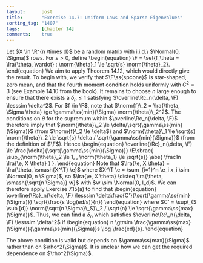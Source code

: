 ```yaml
---
layout:      post
title:       "Exercise 14.7: Uniform Laws and Sparse Eigenvalues"
sorting_tag: "1407"
tags:        [chapter 14]
comments:    true
---
```


Let $X \in \R^{n \times d}$ be a random matrix with i.i.d.\ $\Normal(0, \Sigma)$ rows.
For $s > 0$, define
\begin{equation}
    \F = \set{f_\theta = \lra{\theta, \vardot} : \norm{\theta}\_1 \le \sqrt{s} \norm{\theta}\_2}.
\end{equation}
We aim to apply Theorem 14.12, which would directly give the result.
To begin with, we verify that $\F\ss{spcone}$ is star-shaped, zero mean, and that the fourth moment condition holds uniformly with $C^2 = 3$ (see Example 14.10 from the book).
It remains to choose $n$ large enough to ensure that there exists a $\delta_n \le 1$ satisfying $\overline\Rc_n(\delta, \F) \lesssim \delta^2$.
For $f \in \F$, note that $\norm{f}\_2 = \lra{\theta, \Sigma \theta} \ge \gamma\ss{min}(\Sigma) \norm{\theta}\_2^2$.
The conditions on $\theta$ for the supremum within $\overline\Rc_n(\delta, \F)$ therefore imply that $\norm{\theta}\_2 \le \delta/\sqrt{\gamma\ss{min}(\Sigma)}$ (from $\norm{f}\_2 \le \delta$) and $\norm{\theta}\_1 \le \sqrt{s} \norm{\theta}\_2 \le \sqrt{s} \delta / \sqrt{\gamma\ss{min}(\Sigma)}$ (from the definition of $\F$).
Hence
\begin{equation}
    \overline{\Rc}\_n(\delta, \F)
    \le
        \frac{\delta}{\sqrt{\gamma\ss{min}(\Sigma)}}
        \E\sbrac{
            \sup\_{\norm{\theta}\_2 \le 1, \, \norm{\theta\_1} \le \sqrt{s}}
            \abs{
                \frac1n
                \lra{\e, X \theta}
            }
        }.
\end{equation}
Note that $\lra{\e, X \theta} = \lra{\theta, \smash{X^\T} \e}$ where $X^\T \e = \sum_{i=1}^n \e_i x_i \sim \Normal(0, n \Sigma)$, so $\lra{\e, X \theta} \disteq \lra{\theta, \smash{\sqrt{n \Sigma}} w}$ with $w \sim \Normal(0, I_d)$.
We can therefore apply Exercise 7.15(a) to find that
\begin{equation}
    \overline{\Rc}\_n(\delta, \F)
    \lesssim
    \delta\frac{C'}{\sqrt{\gamma\ss{min}(\Sigma)}} \sqrt{\frac{s \log(ed/s)}{n}}
\end{equation}
where $C' = \sup\_{S \sub [d]} \norm{\sqrt{n \Sigma}\_S}\_2 / \sqrt{n} \le \sqrt{\gamma\ss{max}(\Sigma)}$.
Thus, we can find a $\delta_n$ which satisfies $\overline\Rc\_n(\delta, \F) \lesssim \delta^2$ if
\begin{equation}
    n \gtrsim \frac{\gamma\ss{max}(\Sigma)}{\gamma\ss{min}(\Sigma)}s \log \frac{ed}{s}.
\end{equation}

<span class="accent">
    The above condition is valid but depends on $\gamma\ss{max}(\Sigma)$ rather than on $\rho^2(\Sigma)$.
    It is unclear how we can get the required dependence on $\rho^2(\Sigma)$.
</span>
